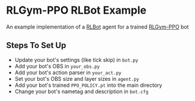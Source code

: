 # RLGym-PPO RLBot Example
An example implementation of a [RLBot](https://rlbot.org/) agent for a trained [RLGym-PPO](https://github.com/AechPro/rlgym-ppo/) bot

## Steps To Set Up
 - Update your bot's settings (like tick skip) in `bot.py`
 - Add your bot's OBS in `your_obs.py`
 - Add your bot's action parser in `your_act.py`
 - Set your bot's OBS size and layer sizes in `agent.py`
 - Add your bot's trained `PPO_POLICY.pt` into the main directory
 - Change your bot's nametag and description in `bot.cfg`
